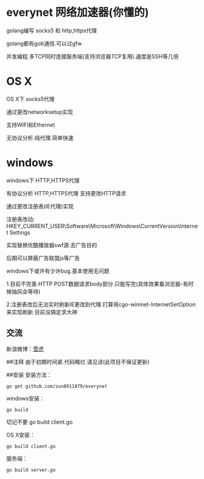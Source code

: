 # everynet 网络加速器(你懂的)
golang编写 socks5 和 http,https代理

golang都有gob通信.可以过gfw

并发编程.多TCP同时连接服务端(支持浏览器TCP复用).速度是SSH等几倍

# OS X
OS X下 socks5代理

通过更改networksetup实现

支持WIFI和Ethernet

无协议分析.纯代理.简单快速

# windows
windows下 HTTP,HTTPS代理

有协议分析 HTTP,HTTPS代理 支持更改HTTP请求

通过更改注册表(IE代理)实现

注册表改动: HKEY_CURRENT_USER\Software\Microsoft\Windows\CurrentVersion\Internet Settings

实现替换优酷播放器swf源.去广告目的

后期可以屏蔽广告联盟js等广告

windows下或许有少许bug.基本使用无问题

1.目前不完善.HTTP POST数据请求body部分.只能写完(具体效果看浏览器-有时候抽风会等待)

2.注册表改后无法实时刷新IE更改到代理.打算用cgo-wininet-InternetSetOption来实现刷新.目前没搞定求大神

## 交流

新浪微博：[雪虎](http://weibo.com/sun8911879)

##注释
由于初期时间紧.代码略烂.请见谅(此项目不保证更新)

##安装
安装方法：

	go get github.com/sun8911879/everynet

windows安装：

	go build

切记不要 go build client.go

OS X安装：
	
	go build client.go

服务端：

	go build server.go